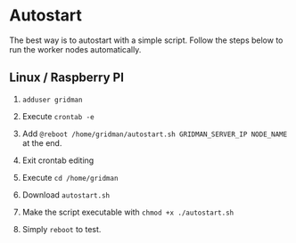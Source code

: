 # Autostart

The best way is to autostart with a simple script. Follow the steps below to run the worker nodes automatically.


## Linux / Raspberry PI

1. `adduser gridman`
   
2. Execute `crontab -e`

3. Add `@reboot /home/gridman/autostart.sh GRIDMAN_SERVER_IP NODE_NAME ` at the end.

4. Exit crontab editing

5. Execute `cd /home/gridman`

6. Download `autostart.sh`
 
7. Make the script executable with `chmod +x ./autostart.sh`

8. Simply `reboot` to test.

